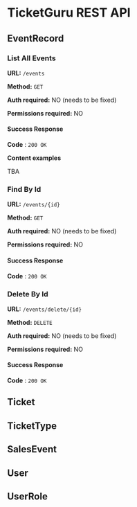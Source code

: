 # TicketGuru REST API

## EventRecord

### List All Events

**URL:** `/events`

**Method:** `GET`

**Auth required:** NO (needs to be fixed)

**Permissions required:** NO

#### Success Response

**Code** : `200 OK`

**Content examples**

TBA

### Find By Id

**URL:** `/events/{id}`

**Method:** `GET`

**Auth required:** NO (needs to be fixed)

**Permissions required:** NO

#### Success Response

**Code** : `200 OK`

### Delete By Id

**URL:** `/events/delete/{id}`

**Method:** `DELETE`

**Auth required:** NO (needs to be fixed)

**Permissions required:** NO

#### Success Response

**Code** : `200 OK`


## Ticket


## TicketType


## SalesEvent


## User


## UserRole

